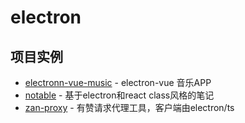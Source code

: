 # electron

## 项目实例
- [electronn-vue-music](https://github.com/SmallRuralDog/electron-vue-music) - electron-vue 音乐APP
- [notable](https://github.com/notable/notable) - 基于electron和react class风格的笔记
- [zan-proxy](https://github.com/youzan/zan-proxy) - 有赞请求代理工具，客户端由electron/ts
